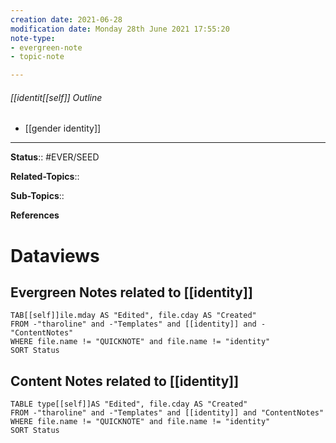 ```yaml
---
creation date: 2021-06-28
modification date: Monday 28th June 2021 17:55:20
note-type: 
- evergreen-note
- topic-note

---
```


###### [[identit[[self]] Outline
- [[gender identity]]

---

**Status**:: #EVER/SEED

**Related-Topics**:: 
	
**Sub-Topics**::
	
**References**

# Dataviews 
## Evergreen Notes related to [[identity]]
```dataview
TAB[[self]]ile.mday AS "Edited", file.cday AS "Created"
FROM -"tharoline" and -"Templates" and [[identity]] and -"ContentNotes"
WHERE file.name != "QUICKNOTE" and file.name != "identity"
SORT Status
```
## Content Notes related to [[identity]]
```dataview
TABLE type[[self]]AS "Edited", file.cday AS "Created"
FROM -"tharoline" and -"Templates" and [[identity]] and "ContentNotes"
WHERE file.name != "QUICKNOTE" and file.name != "identity"
SORT Status
```